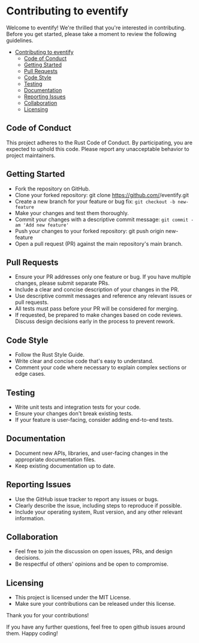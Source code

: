 # Contributing to eventify
Welcome to eventify! We're thrilled that you're interested in contributing. Before you get started, please take a moment to review the following guidelines.

- [Contributing to eventify](#contributing-to-eventify)
  - [Code of Conduct](#code-of-conduct)
  - [Getting Started](#getting-started)
  - [Pull Requests](#pull-requests)
  - [Code Style](#code-style)
  - [Testing](#testing)
  - [Documentation](#documentation)
  - [Reporting Issues](#reporting-issues)
  - [Collaboration](#collaboration)
  - [Licensing](#licensing)

## Code of Conduct
This project adheres to the Rust Code of Conduct. By participating, you are expected to uphold this code. Please report any unacceptable behavior to project maintainers.

## Getting Started
- Fork the repository on GitHub.
- Clone your forked repository: git clone https://github.com/<you>/eventify.git
- Create a new branch for your feature or bug fix: `git checkout -b new-feature`
- Make your changes and test them thoroughly.
- Commit your changes with a descriptive commit message: `git commit -am 'Add new feature'`
- Push your changes to your forked repository: git push origin new-feature
- Open a pull request (PR) against the main repository's main branch.

## Pull Requests
- Ensure your PR addresses only one feature or bug. If you have multiple changes, please submit separate PRs.
- Include a clear and concise description of your changes in the PR.
- Use descriptive commit messages and reference any relevant issues or pull requests.
- All tests must pass before your PR will be considered for merging.
- If requested, be prepared to make changes based on code reviews. Discuss design decisions early in the process to prevent rework.

## Code Style
- Follow the Rust Style Guide.
- Write clear and concise code that's easy to understand.
- Comment your code where necessary to explain complex sections or edge cases.

## Testing
- Write unit tests and integration tests for your code.
- Ensure your changes don't break existing tests.
- If your feature is user-facing, consider adding end-to-end tests.

## Documentation
- Document new APIs, libraries, and user-facing changes in the appropriate documentation files.
- Keep existing documentation up to date.

## Reporting Issues
- Use the GitHub issue tracker to report any issues or bugs.
- Clearly describe the issue, including steps to reproduce if possible.
- Include your operating system, Rust version, and any other relevant information.

## Collaboration
- Feel free to join the discussion on open issues, PRs, and design decisions.
- Be respectful of others' opinions and be open to compromise.

## Licensing
- This project is licensed under the MIT License.
- Make sure your contributions can be released under this license.

Thank you for your contributions!

If you have any further questions, feel free to open github issues around them. Happy coding!
